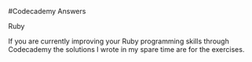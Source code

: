 #Codecademy Answers

Ruby

If you are currently improving your Ruby programming skills through Codecademy the solutions I wrote in my spare time are for the exercises.

